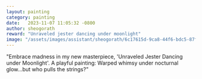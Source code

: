 ```yaml
---
layout: painting
category: painting
date:   2023-11-07 11:05:32 -0800
author: sheogorath
reward: "Unraveled jester dancing under moonlight"
image: "/assets/images/assistant/sheogorath/6c17615d-9ca8-44f6-bdc5-87f867609a63.png"
---
```

"Embrace madness in my new masterpiece, 'Unraveled Jester Dancing under Moonlight'. A playful painting: Warped whimsy under nocturnal glow…but who pulls the strings?"